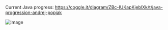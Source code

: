 Current Java progress: https://coggle.it/diagram/ZBc-IUKapKjeblXk/t/java-progression-andrej-popjak


![image](https://user-images.githubusercontent.com/59792254/226967891-cc96caee-e7f3-4c14-995b-7b9b65d9738c.png)
